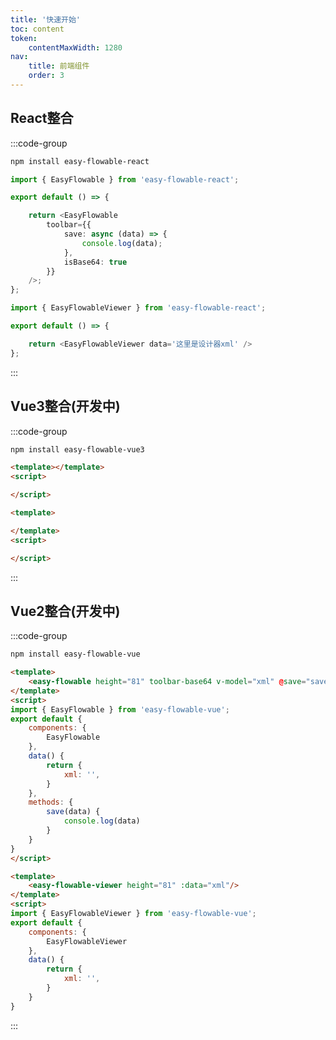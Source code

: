 ```yaml
---
title: '快速开始'
toc: content
token:
    contentMaxWidth: 1280
nav:
    title: 前端组件
    order: 3
---
```


## React整合

:::code-group
```bash [npm]
npm install easy-flowable-react
```

```ts [设计器] {3}
import { EasyFlowable } from 'easy-flowable-react';

export default () => {

    return <EasyFlowable
        toolbar={{
            save: async (data) => {
                console.log(data);
            },
            isBase64: true
        }}
    />;
};
```

```ts [流程图] {3}
import { EasyFlowableViewer } from 'easy-flowable-react';

export default () => {

    return <EasyFlowableViewer data='这里是设计器xml' />
};
```
:::

## Vue3整合(开发中)

:::code-group
```bash [npm]
npm install easy-flowable-vue3
```

```html [设计器] {3}
<template></template>
<script>

</script>
```

```html [流程图] {3}
<template>

</template>
<script>

</script>
```
:::

## Vue2整合(开发中)

:::code-group
```bash [npm]
npm install easy-flowable-vue
```

```html [设计器] {3}
<template>
    <easy-flowable height="81" toolbar-base64 v-model="xml" @save="save"/>
</template>
<script>
import { EasyFlowable } from 'easy-flowable-vue';
export default {
    components: {
        EasyFlowable
    },
    data() {
        return {
            xml: '',
        }
    },
    methods: {
        save(data) {
            console.log(data)
        }
    }
}
</script>
```

```html [流程图] {3}
<template>
    <easy-flowable-viewer height="81" :data="xml"/>
</template>
<script>
import { EasyFlowableViewer } from 'easy-flowable-vue';
export default {
    components: {
        EasyFlowableViewer
    },
    data() {
        return {
            xml: '',
        }
    }
}
```
:::
